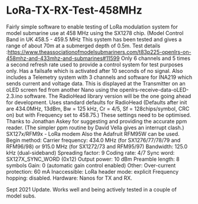 # LoRa-TX-RX-Test-458MHz
Fairly simple software to enable testing of LoRa modulation system for model submarine use at 458 MHz using the SX1278 chip. (Model Control Band in UK 458.5 -
459.5 MHz This system has been tested and gives a range of about 70m at a submerged depth of 0.5m. Test details :https://www.theassociationofmodelsubmariners.com/t83p225-openlrs-on-458mhz-and-433mhz-and-submarines#11599 Only 6 channels and 5 times a second refresh rate used to provide a control system for test purposes only. Has a failsafe which is activated after 10 seconds of no signal. Also includes a Telemetry system with 3 channels and software for INA219 which sends current and voltage data.
This is displayed at the Transmitter on an oLED screen fed from another Nano using the openlrs-receive-data-oLED-2.3.ino software. 
The RadioHead library version will be the one going ahead for development.
Uses standard defaults for RadioHead (Defaults after init are 434.0MHz, 13dBm, Bw = 125 kHz, Cr = 4/5, Sf = 128chips/symbol, CRC on) but with Frequency set to 458.75.) These settings need to be optimised.
Thanks to Jonathan Askey for suggesting and providing the accurate ppm reader. (The simpler ppm routine by David Vella gives an interrupt clash.)
SX127x/RFM9x - LoRa modem
Also the Adafruit RFM95W can be used.
Begin method:
Carrier frequency: 434.0 MHz (for SX1276/77/78/79 and RFM96/98) or 915.0 MHz (for SX1272/73 and RFM95/97)
Bandwidth: 125.0 kHz (dual-sideband)
Spreading factor: 9
Coding rate: 4/7
Sync word: SX127X_SYNC_WORD (0x12)
Output power: 10 dBm
Preamble length: 8 symbols
Gain: 0 (automatic gain control enabled)
Other:
Over-current protection: 60 mA
Inaccessible:
LoRa header mode: explicit
Frequency hopping: disabled.
Hardware:
Nanos for TX and RX. 

Sept 2021 Update. Works well and being actively tested in a couple of model subs.
